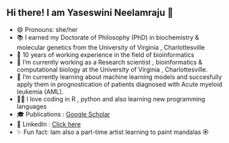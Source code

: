 ## Hi there! I am  Yaseswini Neelamraju :wave:

- 😄 Pronouns: she/her
- :books: I earned my Doctorate of Philosophy (PhD) in biochemistry & molecular genetics from the University of Virginia , Charlottesville
- :office: 10 years of working experience in the field of bioinformatics 
- 🔭 I’m currently working as a Research scientist , bioinformatics & computational biology at the University of Virginia , Charlottesville. 
- 🌱 I’m currently learning about machine learning models and succesfully apply them in prognostication of patients diagnosed with Acute myeloid leukemia (AML).
- :woman_technologist: I love coding in R , python and also learning new programming languages
- :mortar_board: Publications : [Google Scholar](https://scholar.google.com/citations?user=wzrrprAAAAAJ&hl=en&oi=ao)
- :handshake: LinkedIn : [Click here](www.linkedin.com/in/yaseswini-neelamraju-phd-14b7ba29)
- :sparkles: Fun fact: Iam also a part-time artist learning to paint mandalas :rosette: 




<!--
**Yaseswini/Yaseswini** is a ✨ _special_ ✨ repository because its `README.md` (this file) appears on your GitHub profile.

Here are some ideas to get you started:

- 🔭 I’m currently working on ...>
- 🌱 I’m currently learning ...
- 👯 I’m looking to collaborate on ...
- 🤔 I’m looking for help with ...
- 💬 Ask me about ...
- 📫 How to reach me: ...
- 😄 Pronouns: ...
- ⚡ Fun fact: ...

-->

